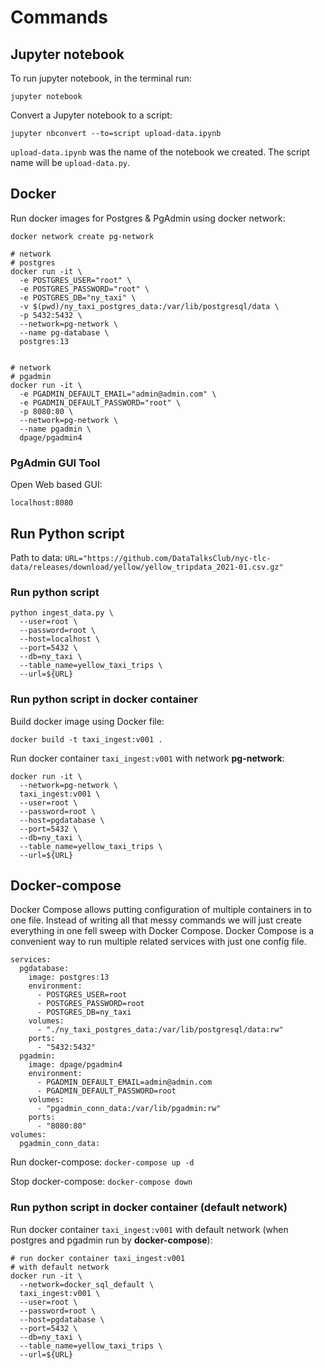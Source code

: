 # Commands

## Jupyter notebook

To run jupyter notebook, in the terminal run:
```
jupyter notebook
```

Convert a Jupyter notebook to a script:
```
jupyter nbconvert --to=script upload-data.ipynb
```

`upload-data.ipynb` was the name of the notebook we created. The script name will be `upload-data.py`.

## Docker

Run docker images for Postgres & PgAdmin using docker network:
```
docker network create pg-network

# network
# postgres
docker run -it \
  -e POSTGRES_USER="root" \
  -e POSTGRES_PASSWORD="root" \
  -e POSTGRES_DB="ny_taxi" \
  -v $(pwd)/ny_taxi_postgres_data:/var/lib/postgresql/data \
  -p 5432:5432 \
  --network=pg-network \
  --name pg-database \
  postgres:13


# network
# pgadmin
docker run -it \
  -e PGADMIN_DEFAULT_EMAIL="admin@admin.com" \
  -e PGADMIN_DEFAULT_PASSWORD="root" \
  -p 8080:80 \
  --network=pg-network \
  --name pgadmin \
  dpage/pgadmin4
```

### PgAdmin GUI Tool

Open Web based GUI:

`localhost:8080`

## Run Python script

Path to data: `URL="https://github.com/DataTalksClub/nyc-tlc-data/releases/download/yellow/yellow_tripdata_2021-01.csv.gz"`

### Run python script
```
python ingest_data.py \
  --user=root \
  --password=root \
  --host=localhost \
  --port=5432 \
  --db=ny_taxi \
  --table_name=yellow_taxi_trips \
  --url=${URL}
```

### Run python script in **docker** container

Build docker image using Docker file:
```
docker build -t taxi_ingest:v001 .
```
Run docker container `taxi_ingest:v001` with network **pg-network**:
```
docker run -it \
  --network=pg-network \
  taxi_ingest:v001 \
  --user=root \
  --password=root \
  --host=pgdatabase \
  --port=5432 \
  --db=ny_taxi \
  --table_name=yellow_taxi_trips \
  --url=${URL}
```

## Docker-compose

Docker Compose allows putting configuration of multiple containers in to one file.
Instead of  writing all that messy commands we will just create everything in one fell sweep with Docker Compose.
Docker Compose is a convenient way to run multiple related services with just one config file.

```
services:
  pgdatabase:
    image: postgres:13
    environment:
      - POSTGRES_USER=root
      - POSTGRES_PASSWORD=root
      - POSTGRES_DB=ny_taxi
    volumes:
      - "./ny_taxi_postgres_data:/var/lib/postgresql/data:rw"
    ports:
      - "5432:5432"
  pgadmin:
    image: dpage/pgadmin4
    environment:
      - PGADMIN_DEFAULT_EMAIL=admin@admin.com
      - PGADMIN_DEFAULT_PASSWORD=root
    volumes:
      - "pgadmin_conn_data:/var/lib/pgadmin:rw"
    ports:
      - "8080:80"
volumes:
  pgadmin_conn_data:
```

Run docker-compose:
`docker-compose up -d`

Stop docker-compose:
`docker-compose down`  
  
### Run python script in **docker** container (default network)
Run docker container `taxi_ingest:v001` with default network (when postgres and pgadmin run by **docker-compose**):
```
# run docker container taxi_ingest:v001
# with default network
docker run -it \
  --network=docker_sql_default \
  taxi_ingest:v001 \
  --user=root \
  --password=root \
  --host=pgdatabase \
  --port=5432 \
  --db=ny_taxi \
  --table_name=yellow_taxi_trips \
  --url=${URL}
```

